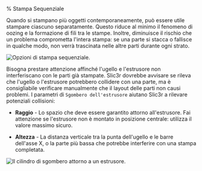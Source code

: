 % Stampa Sequenziale

Quando si stampano più oggetti contemporaneamente, può essere utile stampare
ciascuno separatamente. Questo riduce al minimo il fenomeno di oozing e la formazione
di fili tra le stampe. Inoltre, diminuisce il rischio che un problema comprometta
l'intera stampa: se una parte si stacca o fallisce in qualche modo, non verrà
trascinata nelle altre parti durante ogni strato.

![Opzioni di stampa
sequenziale.](images/sequential_printing_options.png "fig:")

Bisogna prestare attenzione affinché l'ugello e l'estrusore non interferiscano
con le parti già stampate. Slic3r dovrebbe avvisare se rileva che l'ugello o
l'estrusore potrebbero collidere con una parte, ma è consigliabile verificare
manualmente che il layout delle parti non causi problemi. I parametri di
`Sgombero dell'estrusore` aiutano Slic3r a rilevare potenziali collisioni:

-   **Raggio** - Lo spazio che deve essere garantito attorno all'estrusore.
    Fai attenzione se l'estrusore non è montato in posizione centrale: utilizza
    il valore massimo sicuro.

-   **Altezza** - La distanza verticale tra la punta dell'ugello e le barre
    dell'asse X, o la parte più bassa che potrebbe interferire con una stampa
    completata.

![Il cilindro di sgombero attorno a un
estrusore.](images/extruder_clearance.jpg "fig:")
